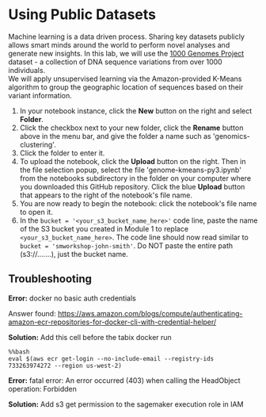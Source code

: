 # Using Public Datasets

Machine learning is a data driven process.  Sharing key datasets publicly allows
smart minds around the world to perform novel analyses and generate new insights.
In this lab, we will use the [1000 Genomes Project](https://aws.amazon.com/1000genomes/)
dataset - a collection of DNA sequence variations from over 1000 individuals.  
We will apply unsupervised learning via the Amazon-provided K-Means algorithm to
group the geographic location of sequences based on their variant information.

1. In your notebook instance, click the **New** button on the right and select **Folder**.  
2. Click the checkbox next to your new folder, click the **Rename** button above in the menu bar, and give the folder a name such as 'genomics-clustering'.
3. Click the folder to enter it.
4. To upload the notebook, click the **Upload** button on the right. Then in the file selection popup, select the file 'genome-kmeans-py3.ipynb' from the notebooks subdirectory in the folder on your computer where you downloaded this GitHub repository. Click the blue **Upload** button that appears to the right of the notebook's file name.
5. You are now ready to begin the notebook:  click the notebook's file name to open it.
6. In the ```bucket = '<your_s3_bucket_name_here>'``` code line, paste the name of the S3 bucket you created in Module 1 to replace ```<your_s3_bucket_name_here>```.  The code line should now read similar to ```bucket = 'smworkshop-john-smith'```.  Do NOT paste the entire path (s3://.......), just the bucket name.


## Troubleshooting

**Error:**
docker no basic auth credentials

Answer found:
https://aws.amazon.com/blogs/compute/authenticating-amazon-ecr-repositories-for-docker-cli-with-credential-helper/

**Solution:**
Add this cell before the tabix docker run

```
%%bash
eval $(aws ecr get-login --no-include-email --registry-ids 733263974272 --region us-west-2)
```

**Error:**
fatal error: An error occurred (403) when calling the HeadObject operation: Forbidden

**Solution:**
Add s3 get permission to the sagemaker execution role in IAM
